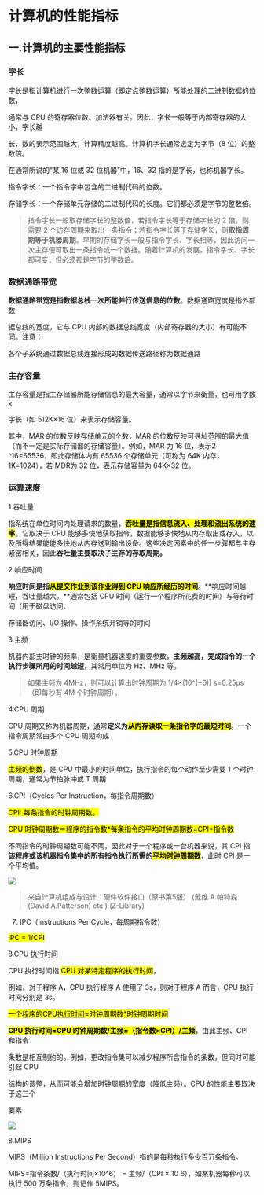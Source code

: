 # 计算机的性能指标

## 一.计算机的主要性能指标

### 字长

字长是指计算机进行一次整数运算（即定点整数运算）所能处理的二进制数据的位数，

通常与 CPU 的寄存器位数、加法器有关。因此，字长一般等于内部寄存器的大小，字长越

长，数的表示范围越大，计算精度越高。计算机字长通常选定为字节（8 位）的整数倍。

在通常所说的“某 16 位或 32 位机器”中，16、32 指的是字长，也称机器字长。

指令字长：一个指令字中包含的二进制代码的位数。

存储字长：一个存储单元存储的二进制代码的长度。它们都必须是字节的整数倍。

> 指令字长一般取存储字长的整数倍，若指令字长等于存储字长的 2 倍，则需要 2 个访存周期来取出一条指令；若指令字长等于存储字长，则**取指周期等于机器周期**。早期的存储字长一般与指令字长、字长相等，因此访问一次主存便可取出一条指令或一个数据。随着计算机的发展，指令字长、字长都可变，但必须都是字节的整数倍。

### 数据通路带宽

**数据通路带宽是指数据总线一次所能并行传送信息的位数**。数据通路宽度是指外部数

据总线的宽度，它与 CPU 内部的数据总线宽度（内部寄存器的大小）有可能不同。注意：

各个子系统通过数据总线连接形成的数据传送路径称为数据通路

### 主存容量

主存容量是指主存储器所能存储信息的最大容量，通常以字节来衡量，也可用字数 x

字长（如 512K×16 位）来表示存储容量。

其中，MAR 的位数反映存储单元的个数，MAR 的位数反映可寻址范围的最大值（而不一定是实际存储器的存储容量）。例如，MAR 为 16 位，表示2 ^16=65536，即此存储体内有 65536 个存储单元（可称为 64K 内存，1K=1024），若 MDR为 32 位，表示存储容量为 64K×32 位。

### 运算速度

1.吞吐量

指系统在单位时间内处理请求的数量，**<mark>吞吐量是指信息流入、处理和流出系统的速率</mark>**。它取决于 CPU 能够多快地获取指令，数据能够多快地从内存取出或存入，以及所得结果能能多快地从内存送到输出设备。这些决定因素中的任一步骤都与主存紧密相关，因此**吞吐量主要取决子主存的存取周期。**

2.响应时间

**响应时间是指<mark>从提交作业到该作业得到 CPU 响应所经历的时间</mark>**。**响应时间越短，吞吐量越大。**通常包括 CPU 时间（运行一个程序所花费的时间）与等待时间（用于磁盘访问、

存储器访问、I/O 操作、操作系统开销等的时间

3.主频

机器内部主时钟的频率，是衡量机器速度的重要参数，**主频越高，完成指令的一个执行步骤所用的时间越短**，其常用单位为 Hz、MHz 等。

> 如果主频为 4MHz，则可以计算出时钟周期为 1/4×(10^(−6)) s=0.25μs（即每秒有 4M 个时钟周期）。

4.CPU 周期

CPU 周期又称为机器周期，通常**定义为<mark>从内存读取一条指令字的最短时间</mark>**。一个指令周期常由多个 CPU 周期构成

5.CPU 时钟周期

<mark>主频的倒数</mark>，是 CPU 中最小的时间单位，执行指令的每个动作至少需要 1 个时钟周期，通常为节拍脉冲或 T 周期

6.CPI（Cycles Per Instruction，每指令周期数）

<mark>CPI: 每条指令的时钟周期数。</mark>

<mark>CPU 时钟周期数＝程序的指令数*每条指令的平均时钟周期数=CPI\*指令数</mark>

不同指令的时钟周期数可能不同，因此对于一个程序或一台机器来说，其 CPI 指**该程序或该机器指令集中的所有指令执行所需的<mark>平均时钟周期数</mark>**，此时 CPI 是一个平均值。

![](https://blog.meowrain.cn/api/i/2023/10/28/xvh814-3.webp)

> 来自计算机组成与设计：硬件软件接口（原书第5版） (戴维 A.帕特森 (David A.Patterson) etc.) (Z-Library)

7. IPC（Instructions Per Cycle，每周期指令数）
  

<mark>IPC = 1/CPI</mark>

8.CPU 执行时间

CPU 执行时间指 <mark>CPU 对某特定程序的执行时间</mark>，

例如，对于程序 A，CPU 执行程序 A 使用了 3s，则对于程序 A 而言，CPU 执行时间分别是 3s。

<mark>一个程序的CPU[执行时间](https://www.zhihu.com/search?q=%E6%89%A7%E8%A1%8C%E6%97%B6%E9%97%B4&search_source=Entity&hybrid_search_source=Entity&hybrid_search_extra=%7B%22sourceType%22%3A%22answer%22%2C%22sourceId%22%3A846927164%7D)=时钟周期数*时钟周期时间</mark>

**<mark>CPU 执行时间=CPU 时钟周期数/主频=（指令数×CPI）/主频</mark>**，由此主频、CPI 和指令

条数是相互制约的。例如，更改指令集可以减少程序所含指令的条数，但同时可能引起 CPU

结构的调整，从而可能会增加时钟周期的宽度（降低主频）。CPU 的性能主要取决于这三个

要素

![](https://blog.meowrain.cn/api/i/2023/10/28/xw3rgt-3.webp)

8.MIPS

MIPS（Million Instructions Per Second）指的是每秒执行多少百万条指令。

MIPS=指令条数/（执行时间×10^6） = 主频/（CPI × 10 6），如某机器每秒可以执行 500 万条指令，则记作 5MIPS。
